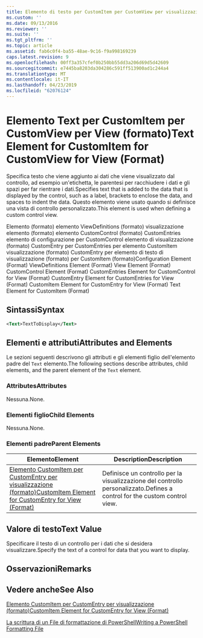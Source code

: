 ```yaml
---
title: Elemento di testo per CustomItem per CustomView per visualizzazione (formato) | Microsoft Docs
ms.custom: ''
ms.date: 09/13/2016
ms.reviewer: ''
ms.suite: ''
ms.tgt_pltfrm: ''
ms.topic: article
ms.assetid: fab6c0f4-ba55-48ae-9c16-f9a998169239
caps.latest.revision: 9
ms.openlocfilehash: 00ff3a357cfef0b250bb55dd3a206d69d5d42609
ms.sourcegitcommit: e7445ba8203da304286c591ff513900ad1c244a4
ms.translationtype: MT
ms.contentlocale: it-IT
ms.lasthandoff: 04/23/2019
ms.locfileid: "62076124"
---
```

# <a name="text-element-for-customitem-for-customview-for-view-format"></a><span data-ttu-id="aa2b8-102">Elemento Text per CustomItem per CustomView per View (formato)</span><span class="sxs-lookup"><span data-stu-id="aa2b8-102">Text Element for CustomItem for CustomView for View (Format)</span></span>

<span data-ttu-id="aa2b8-103">Specifica testo che viene aggiunto ai dati che viene visualizzato dal controllo, ad esempio un'etichetta, le parentesi per racchiudere i dati e gli spazi per far rientrare i dati.</span><span class="sxs-lookup"><span data-stu-id="aa2b8-103">Specifies text that is added to the data that is displayed by the control, such as a label, brackets to enclose the data, and spaces to indent the data.</span></span> <span data-ttu-id="aa2b8-104">Questo elemento viene usato quando si definisce una vista di controllo personalizzato.</span><span class="sxs-lookup"><span data-stu-id="aa2b8-104">This element is used when defining a custom control view.</span></span>

<span data-ttu-id="aa2b8-105">Elemento (formato) elemento ViewDefinitions (formato) visualizzazione elemento (formato) elemento CustomControl (formato) CustomEntries elemento di configurazione per CustomControl elemento di visualizzazione (formato) CustomEntry per CustomEntries per elemento CustomItem visualizzazione (formato) CustomEntry per elemento di testo di visualizzazione (formato) per CustomItem (formato)</span><span class="sxs-lookup"><span data-stu-id="aa2b8-105">Configuration Element (Format) ViewDefinitions Element (Format) View Element (Format) CustomControl Element (Format) CustomEntries Element for CustomControl for View (Format) CustomEntry Element for CustomEntries for View (Format) CustomItem Element for CustomEntry for View (Format) Text Element for CustomItem (Format)</span></span>

## <a name="syntax"></a><span data-ttu-id="aa2b8-106">Sintassi</span><span class="sxs-lookup"><span data-stu-id="aa2b8-106">Syntax</span></span>

```xml
<Text>TextToDisplay</Text>
```

## <a name="attributes-and-elements"></a><span data-ttu-id="aa2b8-107">Elementi e attributi</span><span class="sxs-lookup"><span data-stu-id="aa2b8-107">Attributes and Elements</span></span>

<span data-ttu-id="aa2b8-108">Le sezioni seguenti descrivono gli attributi e gli elementi figlio dell'elemento padre del `Text` elemento.</span><span class="sxs-lookup"><span data-stu-id="aa2b8-108">The following sections describe attributes, child elements, and the parent element of the `Text` element.</span></span>

### <a name="attributes"></a><span data-ttu-id="aa2b8-109">Attributes</span><span class="sxs-lookup"><span data-stu-id="aa2b8-109">Attributes</span></span>

<span data-ttu-id="aa2b8-110">Nessuna.</span><span class="sxs-lookup"><span data-stu-id="aa2b8-110">None.</span></span>

### <a name="child-elements"></a><span data-ttu-id="aa2b8-111">Elementi figlio</span><span class="sxs-lookup"><span data-stu-id="aa2b8-111">Child Elements</span></span>

<span data-ttu-id="aa2b8-112">Nessuna.</span><span class="sxs-lookup"><span data-stu-id="aa2b8-112">None.</span></span>

### <a name="parent-elements"></a><span data-ttu-id="aa2b8-113">Elementi padre</span><span class="sxs-lookup"><span data-stu-id="aa2b8-113">Parent Elements</span></span>

|<span data-ttu-id="aa2b8-114">Elemento</span><span class="sxs-lookup"><span data-stu-id="aa2b8-114">Element</span></span>|<span data-ttu-id="aa2b8-115">Description</span><span class="sxs-lookup"><span data-stu-id="aa2b8-115">Description</span></span>|
|-------------|-----------------|
|[<span data-ttu-id="aa2b8-116">Elemento CustomItem per CustomEntry per visualizzazione (formato)</span><span class="sxs-lookup"><span data-stu-id="aa2b8-116">CustomItem Element for CustomEntry for View (Format)</span></span>](./customitem-element-for-customentry-for-customcontrol-for-view-format.md)|<span data-ttu-id="aa2b8-117">Definisce un controllo per la visualizzazione del controllo personalizzato.</span><span class="sxs-lookup"><span data-stu-id="aa2b8-117">Defines a control for the custom control view.</span></span>|

## <a name="text-value"></a><span data-ttu-id="aa2b8-118">Valore di testo</span><span class="sxs-lookup"><span data-stu-id="aa2b8-118">Text Value</span></span>

<span data-ttu-id="aa2b8-119">Specificare il testo di un controllo per i dati che si desidera visualizzare.</span><span class="sxs-lookup"><span data-stu-id="aa2b8-119">Specify the text of a control for data that you want to display.</span></span>

## <a name="remarks"></a><span data-ttu-id="aa2b8-120">Osservazioni</span><span class="sxs-lookup"><span data-stu-id="aa2b8-120">Remarks</span></span>

## <a name="see-also"></a><span data-ttu-id="aa2b8-121">Vedere anche</span><span class="sxs-lookup"><span data-stu-id="aa2b8-121">See Also</span></span>

[<span data-ttu-id="aa2b8-122">Elemento CustomItem per CustomEntry per visualizzazione (formato)</span><span class="sxs-lookup"><span data-stu-id="aa2b8-122">CustomItem Element for CustomEntry for View (Format)</span></span>](./customitem-element-for-customentry-for-customcontrol-for-view-format.md)

[<span data-ttu-id="aa2b8-123">La scrittura di un File di formattazione di PowerShell</span><span class="sxs-lookup"><span data-stu-id="aa2b8-123">Writing a PowerShell Formatting File</span></span>](./writing-a-powershell-formatting-file.md)
